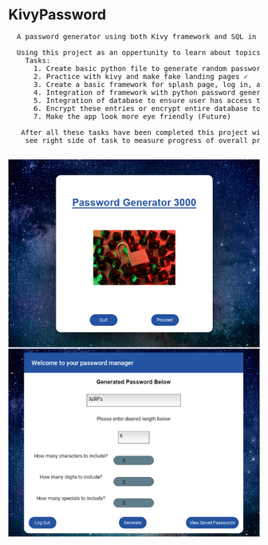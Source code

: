 # KivyPassword
 <pre>
  A password generator using both Kivy framework and SQL in order to create a local database for users to generate strong passwords and store them
  
  Using this project as an oppertunity to learn about topics such as GUI's, Databases, and encryption
    Tasks:
      1. Create basic python file to generate random passwords ✓
      2. Practice with kivy and make fake landing pages ✓
      3. Create a basic framework for splash page, log in, account creation, and main page for generator ✓
      4. Integration of framework with python password generator function(In Progress)
      5. Integration of database to ensure user has access to their own entries (Future)
      6. Encrypt these entries or encrypt entire database to ensure security and privacy (Future)
      7. Make the app look more eye friendly (Future)
      
   After all these tasks have been completed this project will be considered finished
    see right side of task to measure progress of overall project
   </pre>

   ![Screenshot](landing.png)          ![Screenshot](example.png)
